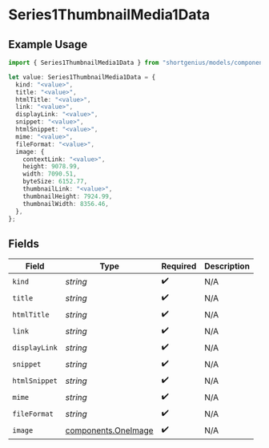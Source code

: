 # Series1ThumbnailMedia1Data

## Example Usage

```typescript
import { Series1ThumbnailMedia1Data } from "shortgenius/models/components";

let value: Series1ThumbnailMedia1Data = {
  kind: "<value>",
  title: "<value>",
  htmlTitle: "<value>",
  link: "<value>",
  displayLink: "<value>",
  snippet: "<value>",
  htmlSnippet: "<value>",
  mime: "<value>",
  fileFormat: "<value>",
  image: {
    contextLink: "<value>",
    height: 9078.99,
    width: 7090.51,
    byteSize: 6152.77,
    thumbnailLink: "<value>",
    thumbnailHeight: 7924.99,
    thumbnailWidth: 8356.46,
  },
};
```

## Fields

| Field                                                      | Type                                                       | Required                                                   | Description                                                |
| ---------------------------------------------------------- | ---------------------------------------------------------- | ---------------------------------------------------------- | ---------------------------------------------------------- |
| `kind`                                                     | *string*                                                   | :heavy_check_mark:                                         | N/A                                                        |
| `title`                                                    | *string*                                                   | :heavy_check_mark:                                         | N/A                                                        |
| `htmlTitle`                                                | *string*                                                   | :heavy_check_mark:                                         | N/A                                                        |
| `link`                                                     | *string*                                                   | :heavy_check_mark:                                         | N/A                                                        |
| `displayLink`                                              | *string*                                                   | :heavy_check_mark:                                         | N/A                                                        |
| `snippet`                                                  | *string*                                                   | :heavy_check_mark:                                         | N/A                                                        |
| `htmlSnippet`                                              | *string*                                                   | :heavy_check_mark:                                         | N/A                                                        |
| `mime`                                                     | *string*                                                   | :heavy_check_mark:                                         | N/A                                                        |
| `fileFormat`                                               | *string*                                                   | :heavy_check_mark:                                         | N/A                                                        |
| `image`                                                    | [components.OneImage](../../models/components/oneimage.md) | :heavy_check_mark:                                         | N/A                                                        |